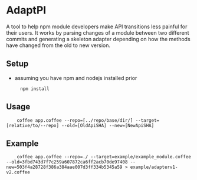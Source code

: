 # AdaptPI
A tool to help npm module developers make API transitions less painful for their users. It works by parsing changes of a module between two different commits and generating a skeleton adapter depending on how the methods have changed from the old to new version.

## Setup
* assuming you have npm and nodejs installed prior

        npm install

## Usage
        coffee app.coffee --repo=[../repo/base/dir/] --target=[relative/to/--repo] --old=[OldApiSHA] --new=[NewApiSHA]

## Example
        coffee app.coffee --repo=./ --target=example/example_module.coffee --old=3fbd743d7f7c259a607872ca6ff2acb70de97408 --new=503f4a28728f386a384aae007d3ff334b5345a59 > example/adapterv1-v2.coffee


